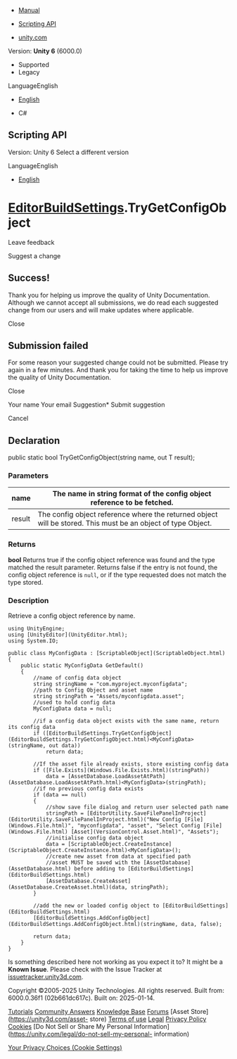 [ ]()

  * [Manual](../Manual/index.html)
  * [Scripting API](../ScriptReference/index.html)

  * [unity.com](https://unity.com/)

Version: **Unity 6** (6000.0)

  * Supported
  * Legacy

LanguageEnglish

  * [English]()

  * C#

[ ](https://docs.unity3d.com)

## Scripting API

Version: Unity 6 Select a different version

LanguageEnglish

  * [English]()

#  [EditorBuildSettings](EditorBuildSettings.html).TryGetConfigObject

Leave feedback

Suggest a change

## Success!

Thank you for helping us improve the quality of Unity Documentation. Although
we cannot accept all submissions, we do read each suggested change from our
users and will make updates where applicable.

Close

## Submission failed

For some reason your suggested change could not be submitted. Please <a>try
again</a> in a few minutes. And thank you for taking the time to help us
improve the quality of Unity Documentation.

Close

Your name Your email Suggestion* Submit suggestion

Cancel

[ ]()

## Declaration

public static bool TryGetConfigObject(string name, out T result);

### Parameters

name | The name in string format of the config object reference to be fetched.  
---|---  
result | The config object reference where the returned object will be stored. This must be an object of type Object.  
  
### Returns

**bool** Returns true if the config object reference was found and the type
matched the result parameter. Returns false if the entry is not found, the
config object reference is `null`, or if the type requested does not match the
type stored.

### Description

Retrieve a config object reference by name.

    
    
    using UnityEngine;
    using [UnityEditor](UnityEditor.html);
    using System.IO;  
      
    public class MyConfigData : [ScriptableObject](ScriptableObject.html)
    {
        public static MyConfigData GetDefault()
        {
            //name of config data object
            string stringName = "com.myproject.myconfigdata";
            //path to Config Object and asset name
            string stringPath = "Assets/myconfigdata.asset";
            //used to hold config data
            MyConfigData data = null;  
      
            //if a config data object exists with the same name, return its config data
            if ([EditorBuildSettings.TryGetConfigObject](EditorBuildSettings.TryGetConfigObject.html)<MyConfigData>(stringName, out data))
                return data;  
      
            //If the asset file already exists, store existing config data
            if ([File.Exists](Windows.File.Exists.html)(stringPath))
                data = [AssetDatabase.LoadAssetAtPath](AssetDatabase.LoadAssetAtPath.html)<MyConfigData>(stringPath);
            //if no previous config data exists
            if (data == null)
            {
                //show save file dialog and return user selected path name
                stringPath = [EditorUtility.SaveFilePanelInProject](EditorUtility.SaveFilePanelInProject.html)("New Config [File](Windows.File.html)", "myconfigdata", "asset", "Select Config [File](Windows.File.html) [Asset](VersionControl.Asset.html)", "Assets");
                //initialise config data object
                data = [ScriptableObject.CreateInstance](ScriptableObject.CreateInstance.html)<MyConfigData>();
                //create new asset from data at specified path
                //asset MUST be saved with the [AssetDatabase](AssetDatabase.html) before adding to [EditorBuildSettings](EditorBuildSettings.html)
                [AssetDatabase.CreateAsset](AssetDatabase.CreateAsset.html)(data, stringPath);
            }  
      
            //add the new or loaded config object to [EditorBuildSettings](EditorBuildSettings.html)
            [EditorBuildSettings.AddConfigObject](EditorBuildSettings.AddConfigObject.html)(stringName, data, false);  
      
            return data;
        }
    }
    

Is something described here not working as you expect it to? It might be a
**Known Issue**. Please check with the Issue Tracker at
[issuetracker.unity3d.com](https://issuetracker.unity3d.com).

Copyright ©2005-2025 Unity Technologies. All rights reserved. Built from:
6000.0.36f1 (02b661dc617c). Built on: 2025-01-14.

[Tutorials](https://unity3d.com/learn) [Community
Answers](https://answers.unity3d.com) [Knowledge
Base](https://support.unity3d.com/hc/en-us)
[Forums](https://forum.unity3d.com) [Asset Store](https://unity3d.com/asset-
store) [Terms of use](https://docs.unity3d.com/Manual/TermsOfUse.html)
[Legal](https://unity.com/legal) [Privacy
Policy](https://unity.com/legal/privacy-policy)
[Cookies](https://unity.com/legal/cookie-policy) [Do Not Sell or Share My
Personal Information](https://unity.com/legal/do-not-sell-my-personal-
information)

[Your Privacy Choices (Cookie Settings)](javascript:void\(0\);)

